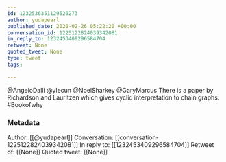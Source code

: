```yaml
---
id: 1232536351129526273
author: yudapearl
published_date: 2020-02-26 05:22:20 +00:00
conversation_id: 1225122824039342081
in_reply_to: 1232453409296584704
retweet: None
quoted_tweet: None
type: tweet
tags:

---
```


@AngeloDalli @ylecun @NoelSharkey @GaryMarcus There is a paper by Richardson and Lauritzen which gives cyclic interpretation to chain graphs. #Bookofwhy

### Metadata

Author: [[@yudapearl]]
Conversation: [[conversation-1225122824039342081]]
In reply to: [[1232453409296584704]]
Retweet of: [[None]]
Quoted tweet: [[None]]
